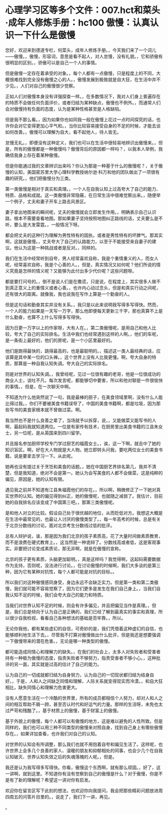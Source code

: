# 心理学习区等多个文件：007.hct和菜头·成年人修炼手册：hc100 傲慢：认真认识一下什么是傲慢

您好，欢迎来到德道专栏，何菜头，成年人修炼手册。，今天我们来了一个词儿——傲慢。，傲慢，形容词，意思是看不起人，对人怠慢，没有礼貌。，它和骄傲有很明显的区别。，骄傲可以是自己一个人的事情。

但是傲慢一定存在着承受的对象。，每个人都有一点傲慢，只是程度上的不同，大概很难找到完全没有傲慢之心的人。，傲慢发展到极致就是自大狂，在生活中并不少见。，人们对自己的傲慢很少觉察。

正如人们对傲慢本身没有详强探查一样。，在多数情况下，我对人们身上普遍存在的特质不会做任何负面评价，或者归结为某种缺点，傲慢也不例外。，而通常人们会对傲慢持有负面的态度，认为是某种性格甚至是人格缺陷。

但是我不那么看。，因为如果你也如同我一般在傲慢上花过一点时间探究的话，也许你会对它变得更加心平气和。，当你比较容易接受自身的不足的时候，才能去谈如何改善。，傲慢可以理解为自大，看不起他人，待人皆无。

怠慢无礼。，即便没有这种定义，我们也可以在生活中很轻易地辨识出傲慢来。，但是，所有的傲慢都是一种傲慢吗？傲慢背后的原因都一样吗？，以我本人举例，我确信我身上存在着某种傲慢。

但是你能通过我的文章辨识出来吗？你认为那是一种基于什么的傲慢呢？，关于傲慢的认知，美国密苏里大学心理科学教授纳尔逊·科万和他的团队做出了一项很有趣的研究。，他们把傲慢分为三类。

第一类傲慢是相对于真实和真理。，一个人在自我认知上过高夸大了自己的能力、特质、品格和成就。这一类傲慢非常隐蔽，在日常生活中很难觉察出来。，随便举一个例子，丈夫和妻子开车上路去风景区。

妻子拿出地图来的瞬间呢，丈夫的傲慢就会立即发生作用。，明确表示自己认识路，根本不需要查看地图。那如果妻子坚持按照地图纠正路线的话，丈夫要么是不听，要么是大发雷霆。，一般情况下呀。

都会把丈夫的这种行为理解为男性特有的固执，或者是男性特有的坏脾气。那其实啊，这就是傲慢。，丈夫夸大了自己的认路能力，以至于不能接受来自妻子的建议。他认为这是一种挑战或者是反对。，同样的。

我们在生活中经常听到自夸，男人经常喜欢自称，我是个重情重义的人，而女人呢，经常喜欢自称，我是个心善的人。，但是，真实情况又如何呢？他们所说的情义究竟是怎样的情义呢？又能够为此付出多少代价呢？这些问题呀。

都是要打问号的。，倒不是说人们是在撒谎，只是说，在程度上，其实很多人做不到真正意义上的重情义或者心善。，也许内心动过念头，但是和真实行动之间呢，还有很大的距离。就像我，我也说我在写作上算是一个勤奋的人。

但是这句话和勤奋其实并没有关系。，我只是以此来说明我写得多写得快。然而，一个人的能力如果是一天写一万字，那么他即便每天更新三千字，那也真算不上是什么勤奋，也算不上什么写得多写得快。

因为日更一万字以上的作家呀，大有人在。，第二类傲慢呢，是用自己和他人比较，夸大了自己的实际排名。生活中我们也经常遇到这样的人啊。，他们的车呢，是一条街上最好的，他们的房呢，是一个小区里最好的。

他们是跑得最快的，跳得最高的，也是最聪明的。，描述这一类人最经典的话，应该算是其中某一位的口头禅。，这个世界上没有人比我更懂。啊，夸大自身的特质，那算是一种自我认知失调。夸大自己的实际排名。

则是对世界的认知失调。，我曾经呢，见过一位很有趣的老哥，他是一位很成功的商业人士，谈吐不凡，每次发言呢，都能够切中要害，所以和他对聊是一件很愉快的事情。，但是，在一次聊天中啊。

不知道为什么他突然说了一句，我是最棒的厨子，在美食领域里啊，没有什么人能比得过我。，你们不要被美食书籍误导了，中国的美食书籍啊，都是垃圾，因为那些写书的美食家根本就不曾做过菜。啊。

我当然也不是什么良善之辈了，当场就予以拆穿，说，，又能做菜又能写书的人啊，最起码我就知道两位。一位是有家传有技术，在厨房里出美食书籍的江县朱女士，另一位呢，是从英国来到四川留学。

并且报名参加厨师学校专门学过厨艺的福霞女士。，诶，这一下啊，就击中了她的知识盲区。啊，好在大人物就是大人物。她立即转头问我，要吃两位女士的美食书籍，说是要拿去学习一下。从此呢。

她再也没有提过关于烹饪和美食的话题。，她在中国厨艺界排名第几，我并不清楚，但是我知道，绝对不会是第一。她认为会写美食的人都不会做菜，这是纯粹的偏见，原因是，她的认知有限。

遇见我之前并不知道有江县朱福霞他们的存在。，所以啊，稍微修正了一下她对真实世界的认知。她的偏见得到纠正，她的傲慢呢，也就随之减弱了。我估计，目前她的自我排名应该变成了中国第三吧。，那第三类傲慢呢。

是和他人对立的比较。假设自己处于很优越的地位，从而贬低对方。我想这大概是在生活中最常见的，也最让人讨厌的傲慢类型了。，每一年高考的时候，总是有关于北京分数线的讨论。面对北京考生分数线过低的批评。

总有人辩护说，诶，那是因为我们北京的孩子素质高，花了大量时间做素质教育，而不是浪费在硬式教育上。，这当然是一种诡辩了。分数线高或者低，这是客观事实。非要把讨论变成素质论，那无非啊，就是在傲慢的宣称。

北京的孩子更有素质，头脑更加聪明。，真是这样吗？我觉得啊，这起码需要数据作为支持，否则呢，没法进行讨论。，在讨论傲慢的时候啊，我们大多谈的是第三种，因为它有某种对抗性，每个人都可能是对抗的目标。。

所以我们对这种傲慢感同身受，身边永远不会缺乏实力。但是第一类和第二类傲慢，我们就可能不容易觉察了，因为它们更多是发生在我们自己身上。，当我们自我认知不足的时候，我们会夸大自己的能力和特质。

当我们对世界认知不足的时候，则会有许多偏见，并且把偏见当作是真理。，但是，我们总是倾向于认为自己是正确的，我们已经了解到最真实的事实和真理，所以很少自我检视，看看自己各种想法的基础是否牢靠。，所以。

无论你我他，都有某些虚幻的自信，可奇妙的是，我们凭借着这种虚幻的自信，也能够顺利地生活下去。，尽管我不打算对傲慢做出什么批评，但是我还是想要强调一下傲慢带来的潜在危害。，无论是哪一种类型的傲慢。

都可能造成同情心和理解力的缺失。，在我们的社会上，太多人对失败者和受害者持有一种极为傲慢的态度，指责失败者不够努力，指责受害者不够小心。，这种批评的另一面，其实就是过高的估计了自己的能力。

认为自己的一切成就都归结为自身努力，认为自己的一切现状都归结为结身自好。，于是，人和人之间缺乏同情和理解，人际关系就变得现实而冷漠。，和自大狂相比，缺失同情心和理解力危害更大。

没有人愿意生活在一个冷酷的世界里，所有的成员都相信个人努力，却对人和人之间的相互帮助不屑一顾，甚至否认时代和好运气的力量。那样的生活呀，未免也太过严苛和残酷了。，基于材质上的傲慢，基于财富上的傲慢。

基于外貌上的傲慢，每个人都可以有傲慢的地方，这是难以避免的人性所致。但是同样的，我们也可以用三种不同类型的傲慢来对照自身，找到自己身上有哪些傲慢存在。，如果详加查看，也许我们对自己的认知。

对世界的认知会有所调整，那么我们也就不用抱着自夸和偏见生活了。这样呢，也许世界上会多几个良善的家人、温暖的朋友和抑郁相处的同事，也会少几个在自我认知破灭、世界认知失效之后的失魂落魄的人呢。，但是。

我还是认为我写得多写得快。你看，傲慢这个东西啊，就有那么顽固。，好了，这一讲啊，就到这里。不知道你有没有觉察到自己的傲慢是什么？对于傲慢，你是不是有了新的理解呢？希望这一讲对你有启发。

欢迎你在留言区写下此刻的想法，也欢迎你向我提问，我会把那些精彩问题放进周四周五的问答片目里的。，说走了，我们下一讲，再见。

。